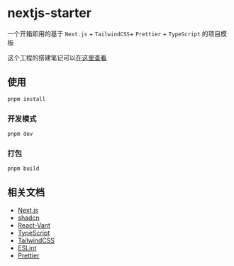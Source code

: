 # nextjs-starter

一个开箱即用的基于 `Next.js` + `TailwindCSS`+ `Prettier` + `TypeScript` 的项目模板

这个工程的搭建笔记可以[在这里查看](https://welives.github.io/blog/front-end/engineering/nextjs.html)

## 使用

```sh
pnpm install
```

### 开发模式

```sh
pnpm dev
```

### 打包

```sh
pnpm build
```

## 相关文档

- [Next.js](https://www.nextjs.cn/)
- [shadcn](https://www.shadcn.com.cn/)
- [React-Vant](https://react-vant.3lang.dev/)
- [TypeScript](https://www.tslang.cn/)
- [TailwindCSS](https://tailwind.nodejs.cn/)
- [ESLint](https://eslint.nodejs.cn/)
- [Prettier](https://prettier.nodejs.cn/)

